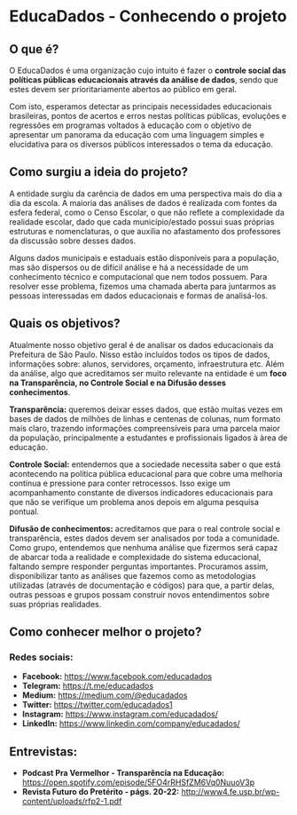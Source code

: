 # EducaDados - Conhecendo o projeto

## O que é?
O EducaDados é uma organização cujo intuito é fazer o **controle social das políticas públicas educacionais através da análise de dados**, sendo que estes devem ser prioritariamente abertos ao público em geral.

Com isto, esperamos detectar as principais necessidades educacionais brasileiras, pontos de acertos e erros nestas políticas públicas, evoluções e regressões em programas voltados à educação com o objetivo de apresentar um panorama da educação com uma linguagem simples e elucidativa para os diversos públicos interessados o tema da educação.	

## Como surgiu a ideia do projeto?
A entidade surgiu da carência de dados em uma perspectiva mais do dia a dia da escola. A maioria das análises de dados é realizada com fontes da esfera federal, como o Censo Escolar, o que não reflete a complexidade da realidade escolar, dado que cada município/estado possui suas próprias estruturas e nomenclaturas, o que auxilia no afastamento dos professores da discussão sobre desses dados.

Alguns dados municipais e estaduais estão disponíveis para a população, mas são dispersos ou de difícil análise e há a necessidade de um conhecimento técnico e computacional que nem todos possuem. Para resolver esse problema, fizemos uma chamada aberta para juntarmos as pessoas interessadas em dados educacionais e formas de analisá-los.

## Quais os objetivos?
Atualmente nosso objetivo geral é de analisar os dados educacionais da Prefeitura de São Paulo. Nisso estão incluídos todos os tipos de dados, informações sobre: alunos, servidores, orçamento, infraestrutura etc. Além da análise, algo que acreditamos ser muito relevante na entidade é um **foco na Transparência, no Controle Social e na Difusão desses conhecimentos**.
 
**Transparência:** queremos deixar esses dados, que estão muitas vezes em bases de dados de milhões de linhas e centenas de colunas, num formato mais claro, trazendo informações compreensíveis para uma parcela maior da população, principalmente a estudantes e profissionais ligados à àrea de educação.

**Controle Social:** entendemos que a sociedade necessita saber o que está acontecendo na política pública educacional para que cobre uma melhoria contínua e pressione para conter retrocessos. Isso exige um acompanhamento constante de diversos indicadores educacionais para que não se verifique um problema anos depois em alguma pesquisa pontual.

**Difusão de conhecimentos:** acreditamos que para o real controle social e transparência, estes dados devem ser analisados por toda a comunidade. Como grupo, entendemos que nenhuma análise que fizermos será capaz de abarcar toda a realidade e complexidade do sistema educacional, faltando sempre responder perguntas importantes. Procuramos assim, disponibilizar tanto as análises que fazemos como as metodologias utilizadas (através de documentação e códigos) para que, a partir delas, outras pessoas e grupos possam construir novos entendimentos sobre suas próprias realidades.

## Como conhecer melhor o projeto?

### Redes sociais:
* **Facebook:** https://www.facebook.com/educadados
* **Telegram:** https://t.me/educadados
* **Medium:** https://medium.com/@educadados
* **Twitter:** https://twitter.com/educadados1
* **Instagram:** https://www.instagram.com/educadados/
* **LinkedIn:** https://www.linkedin.com/company/educadados/

## Entrevistas:
* **Podcast Pra Vermelhor - Transparência na Educação:** https://open.spotify.com/episode/5FO4rRHSfZM6Vq0NuuoV3p
* **Revista Futuro do Pretérito - págs. 20-22:** http://www4.fe.usp.br/wp-content/uploads/rfp2-1.pdf

